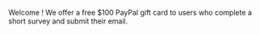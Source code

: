 Welcome ! We offer a free $100 PayPal gift card to users who complete a short survey and submit their email.
